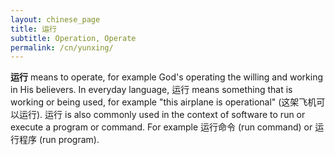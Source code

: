 ```yaml
---
layout: chinese_page
title: 运行
subtitle: Operation, Operate
permalink: /cn/yunxing/
---
```


**运行** means to operate, for example God's operating the willing and working in His believers. In everyday language, 运行 means something that is working or being used, for example "this airplane is operational" (这架飞机可以运行). 运行 is also commonly used in the context of software to run or execute a program or command. For example 运行命令 (run command) or 运行程序 (run program).
